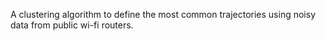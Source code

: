 A clustering algorithm to define the most common trajectories using noisy data from public wi-fi routers. 
